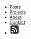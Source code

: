 * [Posts](posts.md)
* [Projects](projects.md)
* [About](about.md)
* [Contact](mailto:levigilbert00@gmail.com)
* [![RSS](images/rss.png)](feed.md)